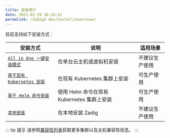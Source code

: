 ```yaml
---
title: 安装简介
date: 2021-03-29 16:24:12
permalink: /ZadigX dev/install/overview/
---
```


目前支持如下安装方式：

| 安装方式 | 说明 | 适用场景 |
|-------- | ---- |--------|
| [`All in One 一键安装模式`](/ZadigX%20dev/install/all-in-one/) | 在单台云主机或虚拟机安装 | 不建议生产使用 |
| [`基于现有 Kubernetes 安装`](/ZadigX%20dev/install/install-on-k8s/) | 在现有 Kubernetes 集群上安装 | 可生产使用 |
| [`基于 Helm 命令安装`](/ZadigX%20dev/install/helm-deploy/) | 使用 Helm 命令在现有 Kubernetes 集群上安装  | 可生产使用 |
| [`本地安装`](/ZadigX%20dev/install/install-on-local-k8s/) | 在本地安装 Zadig  | 不建议生产使用 |

::: tip 提示
请参照[兼容性列表](/ZadigX%20dev/pages/compatibility)获取更多集群以及主机兼容性信息。
:::
